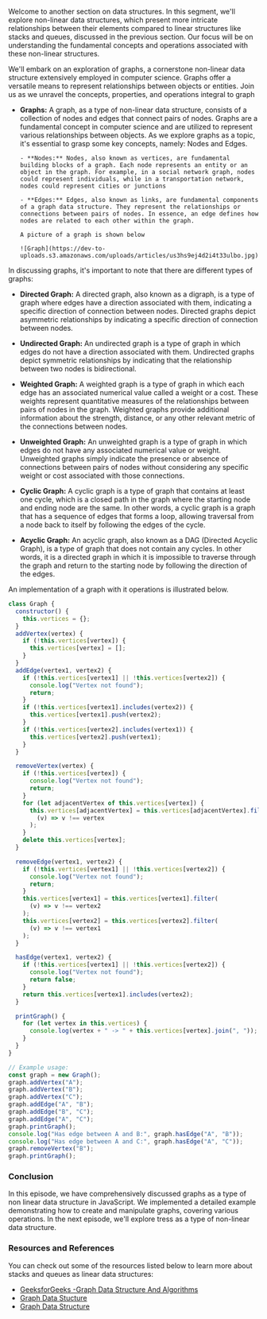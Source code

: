 Welcome to another section on data structures. In this segment, we'll explore non-linear data structures, which present more intricate relationships between their elements compared to linear structures like stacks and queues, discussed in the previous section. Our focus will be on understanding the fundamental concepts and operations associated with these non-linear structures.

We'll embark on an exploration of graphs, a cornerstone non-linear data structure extensively employed in computer science. Graphs offer a versatile means to represent relationships between objects or entities. Join us as we unravel the concepts, properties, and operations integral to graph

- **Graphs:** A graph, as a type of non-linear data structure, consists of a collection of nodes and edges that connect pairs of nodes. Graphs are a fundamental concept in computer science and are utilized to represent various relationships between objects. As we explore graphs as a topic, it's essential to grasp some key concepts, namely: Nodes and Edges.

      - **Nodes:** Nodes, also known as vertices, are fundamental building blocks of a graph. Each node represents an entity or an object in the graph. For example, in a social network graph, nodes could represent individuals, while in a transportation network, nodes could represent cities or junctions

      - **Edges:** Edges, also known as links, are fundamental components of a graph data structure. They represent the relationships or connections between pairs of nodes. In essence, an edge defines how nodes are related to each other within the graph.

      A picture of a graph is shown below

      ![Graph](https://dev-to-uploads.s3.amazonaws.com/uploads/articles/us3hs9ej4d2i4t33ulbo.jpg)

In discussing graphs, it's important to note that there are different types of graphs:

- **Directed Graph:** A directed graph, also known as a digraph, is a type of graph where edges have a direction associated with them, indicating a specific direction of connection between nodes. Directed graphs depict asymmetric relationships by indicating a specific direction of connection between nodes.

- **Undirected Graph:** An undirected graph is a type of graph in which edges do not have a direction associated with them. Undirected graphs depict symmetric relationships by indicating that the relationship between two nodes is bidirectional.

- **Weighted Graph:** A weighted graph is a type of graph in which each edge has an associated numerical value called a weight or a cost. These weights represent quantitative measures of the relationships between pairs of nodes in the graph. Weighted graphs provide additional information about the strength, distance, or any other relevant metric of the connections between nodes.

- **Unweighted Graph:** An unweighted graph is a type of graph in which edges do not have any associated numerical value or weight. Unweighted graphs simply indicate the presence or absence of connections between pairs of nodes without considering any specific weight or cost associated with those connections.

- **Cyclic Graph:** A cyclic graph is a type of graph that contains at least one cycle, which is a closed path in the graph where the starting node and ending node are the same. In other words, a cyclic graph is a graph that has a sequence of edges that forms a loop, allowing traversal from a node back to itself by following the edges of the cycle.

- **Acyclic Graph:** An acyclic graph, also known as a DAG (Directed Acyclic Graph), is a type of graph that does not contain any cycles. In other words, it is a directed graph in which it is impossible to traverse through the graph and return to the starting node by following the direction of the edges.

An implementation of a graph with it operations is illustrated below.

```js
class Graph {
  constructor() {
    this.vertices = {};
  }
  addVertex(vertex) {
    if (!this.vertices[vertex]) {
      this.vertices[vertex] = [];
    }
  }
  addEdge(vertex1, vertex2) {
    if (!this.vertices[vertex1] || !this.vertices[vertex2]) {
      console.log("Vertex not found");
      return;
    }
    if (!this.vertices[vertex1].includes(vertex2)) {
      this.vertices[vertex1].push(vertex2);
    }
    if (!this.vertices[vertex2].includes(vertex1)) {
      this.vertices[vertex2].push(vertex1);
    }
  }

  removeVertex(vertex) {
    if (!this.vertices[vertex]) {
      console.log("Vertex not found");
      return;
    }
    for (let adjacentVertex of this.vertices[vertex]) {
      this.vertices[adjacentVertex] = this.vertices[adjacentVertex].filter(
        (v) => v !== vertex
      );
    }
    delete this.vertices[vertex];
  }

  removeEdge(vertex1, vertex2) {
    if (!this.vertices[vertex1] || !this.vertices[vertex2]) {
      console.log("Vertex not found");
      return;
    }
    this.vertices[vertex1] = this.vertices[vertex1].filter(
      (v) => v !== vertex2
    );
    this.vertices[vertex2] = this.vertices[vertex2].filter(
      (v) => v !== vertex1
    );
  }

  hasEdge(vertex1, vertex2) {
    if (!this.vertices[vertex1] || !this.vertices[vertex2]) {
      console.log("Vertex not found");
      return false;
    }
    return this.vertices[vertex1].includes(vertex2);
  }

  printGraph() {
    for (let vertex in this.vertices) {
      console.log(vertex + " -> " + this.vertices[vertex].join(", "));
    }
  }
}

// Example usage:
const graph = new Graph();
graph.addVertex("A");
graph.addVertex("B");
graph.addVertex("C");
graph.addEdge("A", "B");
graph.addEdge("B", "C");
graph.addEdge("A", "C");
graph.printGraph();
console.log("Has edge between A and B:", graph.hasEdge("A", "B"));
console.log("Has edge between A and C:", graph.hasEdge("A", "C"));
graph.removeVertex("B");
graph.printGraph();
```

### Conclusion

In this episode, we have comprehensively discussed graphs as a type of non linear data structure in JavaScript. We implemented a detailed example demonstrating how to create and manipulate graphs, covering various operations. In the next episode, we'll explore tress as a type of non-linear data structure.

### Resources and References

You can check out some of the resources listed below to learn more about stacks and queues as linear data structures:

- [GeeksforGeeks -Graph Data Structure And Algorithms](https://www.geeksforgeeks.org/graph-data-structure-and-algorithms/)
- [Graph Data Stucture](https://www.programiz.com/dsa/graph)
- [Graph Data Structure](https://www.tutorialspoint.com/data_structures_algorithms/graph_data_structure.htm)

